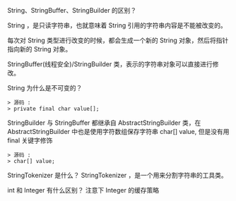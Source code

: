 String、StringBuffer、StringBuilder 的区别？

String ，是只读字符串，也就意味着 String 引用的字符串内容是不能被改变的。

每次对 String 类型进行改变的时候，都会生成一个新的 String 对象，然后将指针指向新的 String 对象。

StringBuffer(线程安全)/StringBuilder 类，表示的字符串对象可以直接进行修改。

String 为什么是不可变的？

    > 源码 :
    > private final char value[];
    
StringBuilder 与 StringBuffer 都继承自 AbstractStringBuilder 类，在 AbstractStringBuilder 中也是使用字符数组保存字符串 char[] value,
但是没有用 final 关键字修饰
    
    > 源码 :
    > char[] value;
    
StringTokenizer 是什么？
StringTokenizer ，是一个用来分割字符串的工具类。

int 和 Integer 有什么区别？
注意下 Integer 的缓存策略


